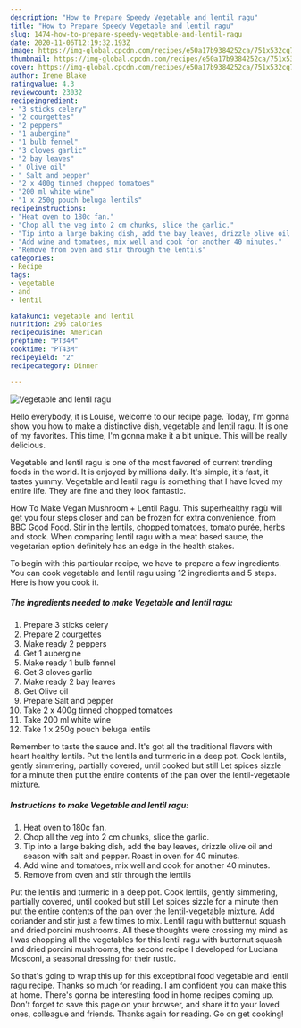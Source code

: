 ```yaml
---
description: "How to Prepare Speedy Vegetable and lentil ragu"
title: "How to Prepare Speedy Vegetable and lentil ragu"
slug: 1474-how-to-prepare-speedy-vegetable-and-lentil-ragu
date: 2020-11-06T12:19:32.193Z
image: https://img-global.cpcdn.com/recipes/e50a17b9384252ca/751x532cq70/vegetable-and-lentil-ragu-recipe-main-photo.jpg
thumbnail: https://img-global.cpcdn.com/recipes/e50a17b9384252ca/751x532cq70/vegetable-and-lentil-ragu-recipe-main-photo.jpg
cover: https://img-global.cpcdn.com/recipes/e50a17b9384252ca/751x532cq70/vegetable-and-lentil-ragu-recipe-main-photo.jpg
author: Irene Blake
ratingvalue: 4.3
reviewcount: 23032
recipeingredient:
- "3 sticks celery"
- "2 courgettes"
- "2 peppers"
- "1 aubergine"
- "1 bulb fennel"
- "3 cloves garlic"
- "2 bay leaves"
- " Olive oil"
- " Salt and pepper"
- "2 x 400g tinned chopped tomatoes"
- "200 ml white wine"
- "1 x 250g pouch beluga lentils"
recipeinstructions:
- "Heat oven to 180c fan."
- "Chop all the veg into 2 cm chunks, slice the garlic."
- "Tip into a large baking dish, add the bay leaves, drizzle olive oil and season with salt and pepper. Roast in oven for 40 minutes."
- "Add wine and tomatoes, mix well and cook for another 40 minutes."
- "Remove from oven and stir through the lentils"
categories:
- Recipe
tags:
- vegetable
- and
- lentil

katakunci: vegetable and lentil 
nutrition: 296 calories
recipecuisine: American
preptime: "PT34M"
cooktime: "PT43M"
recipeyield: "2"
recipecategory: Dinner

---
```



![Vegetable and lentil ragu](https://img-global.cpcdn.com/recipes/e50a17b9384252ca/751x532cq70/vegetable-and-lentil-ragu-recipe-main-photo.jpg)

Hello everybody, it is Louise, welcome to our recipe page. Today, I'm gonna show you how to make a distinctive dish, vegetable and lentil ragu. It is one of my favorites. This time, I'm gonna make it a bit unique. This will be really delicious.

Vegetable and lentil ragu is one of the most favored of current trending foods in the world. It is enjoyed by millions daily. It's simple, it's fast, it tastes yummy. Vegetable and lentil ragu is something that I have loved my entire life. They are fine and they look fantastic.

How To Make Vegan Mushroom + Lentil Ragu. This superhealthy ragù will get you four steps closer and can be frozen for extra convenience, from BBC Good Food. Stir in the lentils, chopped tomatoes, tomato purée, herbs and stock. When comparing lentil ragu with a meat based sauce, the vegetarian option definitely has an edge in the health stakes.


To begin with this particular recipe, we have to prepare a few ingredients. You can cook vegetable and lentil ragu using 12 ingredients and 5 steps. Here is how you cook it.

<!--inarticleads1-->

##### The ingredients needed to make Vegetable and lentil ragu:

1. Prepare 3 sticks celery
1. Prepare 2 courgettes
1. Make ready 2 peppers
1. Get 1 aubergine
1. Make ready 1 bulb fennel
1. Get 3 cloves garlic
1. Make ready 2 bay leaves
1. Get  Olive oil
1. Prepare  Salt and pepper
1. Take 2 x 400g tinned chopped tomatoes
1. Take 200 ml white wine
1. Take 1 x 250g pouch beluga lentils


Remember to taste the sauce and. It&#39;s got all the traditional flavors with heart healthy lentils. Put the lentils and turmeric in a deep pot. Cook lentils, gently simmering, partially covered, until cooked but still Let spices sizzle for a minute then put the entire contents of the pan over the lentil-vegetable mixture. 

<!--inarticleads2-->

##### Instructions to make Vegetable and lentil ragu:

1. Heat oven to 180c fan.
1. Chop all the veg into 2 cm chunks, slice the garlic.
1. Tip into a large baking dish, add the bay leaves, drizzle olive oil and season with salt and pepper. Roast in oven for 40 minutes.
1. Add wine and tomatoes, mix well and cook for another 40 minutes.
1. Remove from oven and stir through the lentils


Put the lentils and turmeric in a deep pot. Cook lentils, gently simmering, partially covered, until cooked but still Let spices sizzle for a minute then put the entire contents of the pan over the lentil-vegetable mixture. Add coriander and stir just a few times to mix. Lentil ragu with butternut squash and dried porcini mushrooms. All these thoughts were crossing my mind as I was chopping all the vegetables for this lentil ragu with butternut squash and dried porcini mushrooms, the second recipe I developed for Luciana Mosconi, a seasonal dressing for their rustic. 

So that's going to wrap this up for this exceptional food vegetable and lentil ragu recipe. Thanks so much for reading. I am confident you can make this at home. There's gonna be interesting food in home recipes coming up. Don't forget to save this page on your browser, and share it to your loved ones, colleague and friends. Thanks again for reading. Go on get cooking!
